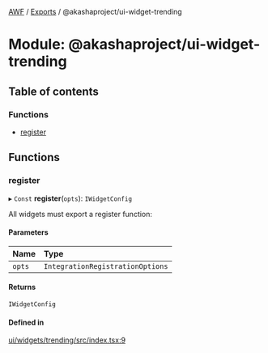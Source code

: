 [AWF](../README.md) / [Exports](../modules.md) / @akashaproject/ui-widget-trending

# Module: @akashaproject/ui-widget-trending

## Table of contents

### Functions

- [register](_akashaproject_ui_widget_trending.md#register)

## Functions

### register

▸ `Const` **register**(`opts`): `IWidgetConfig`

All widgets must export a register function:

#### Parameters

| Name | Type |
| :------ | :------ |
| `opts` | `IntegrationRegistrationOptions` |

#### Returns

`IWidgetConfig`

#### Defined in

[ui/widgets/trending/src/index.tsx:9](https://github.com/AKASHAorg/akasha-world-framework/blob/d41b6a20/ui/widgets/trending/src/index.tsx#L9)
